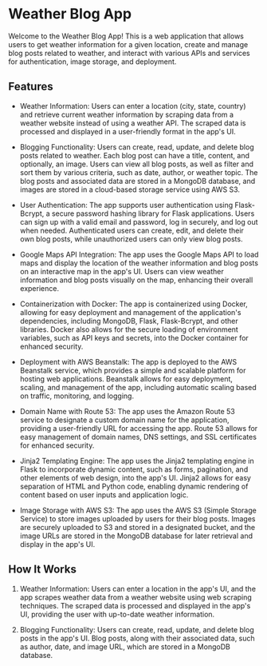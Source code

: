 # Weather Blog App

Welcome to the Weather Blog App! This is a web application that allows users to get weather information for a given location, create and manage blog posts related to weather, and interact with various APIs and services for authentication, image storage, and deployment.

## Features

- Weather Information: Users can enter a location (city, state, country) and retrieve current weather information by scraping data from a weather website instead of using a weather API. The scraped data is processed and displayed in a user-friendly format in the app's UI.

- Blogging Functionality: Users can create, read, update, and delete blog posts related to weather. Each blog post can have a title, content, and optionally, an image. Users can view all blog posts, as well as filter and sort them by various criteria, such as date, author, or weather topic. The blog posts and associated data are stored in a MongoDB database, and images are stored in a cloud-based storage service using AWS S3.

- User Authentication: The app supports user authentication using Flask-Bcrypt, a secure password hashing library for Flask applications. Users can sign up with a valid email and password, log in securely, and log out when needed. Authenticated users can create, edit, and delete their own blog posts, while unauthorized users can only view blog posts.

- Google Maps API Integration: The app uses the Google Maps API to load maps and display the location of the weather information and blog posts on an interactive map in the app's UI. Users can view weather information and blog posts visually on the map, enhancing their overall experience.

- Containerization with Docker: The app is containerized using Docker, allowing for easy deployment and management of the application's dependencies, including MongoDB, Flask, Flask-Bcrypt, and other libraries. Docker also allows for the secure loading of environment variables, such as API keys and secrets, into the Docker container for enhanced security.

- Deployment with AWS Beanstalk: The app is deployed to the AWS Beanstalk service, which provides a simple and scalable platform for hosting web applications. Beanstalk allows for easy deployment, scaling, and management of the app, including automatic scaling based on traffic, monitoring, and logging.

- Domain Name with Route 53: The app uses the Amazon Route 53 service to designate a custom domain name for the application, providing a user-friendly URL for accessing the app. Route 53 allows for easy management of domain names, DNS settings, and SSL certificates for enhanced security.

- Jinja2 Templating Engine: The app uses the Jinja2 templating engine in Flask to incorporate dynamic content, such as forms, pagination, and other elements of web design, into the app's UI. Jinja2 allows for easy separation of HTML and Python code, enabling dynamic rendering of content based on user inputs and application logic.

- Image Storage with AWS S3: The app uses the AWS S3 (Simple Storage Service) to store images uploaded by users for their blog posts. Images are securely uploaded to S3 and stored in a designated bucket, and the image URLs are stored in the MongoDB database for later retrieval and display in the app's UI.

## How It Works

1. Weather Information: Users can enter a location in the app's UI, and the app scrapes weather data from a weather website using web scraping techniques. The scraped data is processed and displayed in the app's UI, providing the user with up-to-date weather information.

2. Blogging Functionality: Users can create, read, update, and delete blog posts in the app's UI. Blog posts, along with their associated data, such as author, date, and image URL, which are stored in a MongoDB database.
